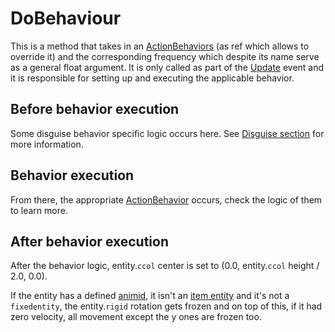 # DoBehaviour
This is a method that takes in an [ActionBehaviors](../ActionBehaviors.md) (as ref which allows to override it) and the corresponding frequency which despite its name serve as a general float argument. It is only called as part of the [Update](../Update.md) event and it is responsible for setting up and executing the applicable behavior.

## Before behavior execution
Some disguise behavior specific logic occurs here. See [Disguise section](../ActionBehaviors/Disguise.md#dobehavior-behavior-no-longer-exists) for more information.

## Behavior execution
From there, the appropriate [ActionBehavior](../ActionBehaviors.md) occurs, check the logic of them to learn more.

## After behavior execution
After the behavior logic, entity.`ccol` center is set to (0.0, entity.`ccol` height / 2.0, 0.0).

If the entity has a defined [animid](../../../Enums%20and%20IDs/AnimIDs.md), it isn't an [item entity](../../EntityControl/Item%20entity.md) and it's not a `fixedentity`, the entity.`rigid` rotation gets frozen and on top of this, if it had zero velocity, all movement except the y ones are frozen too.